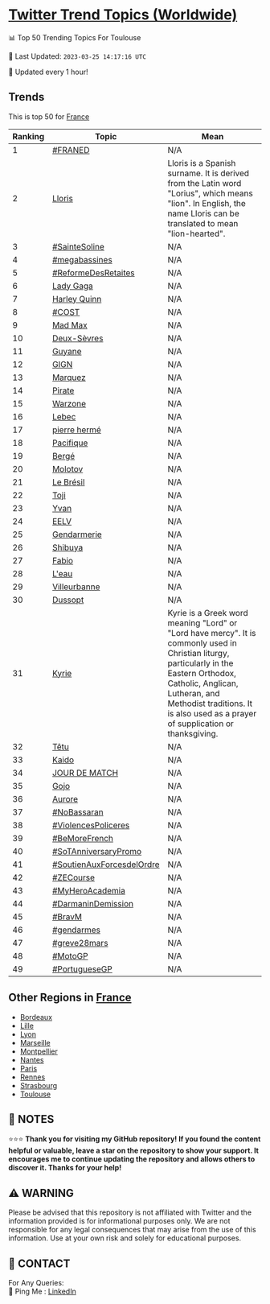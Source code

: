 [Twitter Trend Topics (Worldwide)](https://github.com/ErcinDedeoglu/Twitter-Trend-Topics)
==========


📊 Top 50 Trending Topics For Toulouse

📆 Last Updated: `2023-03-25 14:17:16 UTC`

🔧 Updated every 1 hour!


## Trends

This is top 50 for [France](</France>)

| Ranking | Topic | Mean |
| ------- | ------------ | ------------ |
| 1 | [#FRANED](http://twitter.com/search?q=%23FRANED) | N/A |
| 2 | [Lloris](http://twitter.com/search?q=Lloris) | Lloris is a Spanish surname. It is derived from the Latin word "Lorius", which means "lion". In English, the name Lloris can be translated to mean "lion-hearted". |
| 3 | [#SainteSoline](http://twitter.com/search?q=%23SainteSoline) | N/A |
| 4 | [#megabassines](http://twitter.com/search?q=%23megabassines) | N/A |
| 5 | [#ReformeDesRetaites](http://twitter.com/search?q=%23ReformeDesRetaites) | N/A |
| 6 | [Lady Gaga](http://twitter.com/search?q=Lady+Gaga) | N/A |
| 7 | [Harley Quinn](http://twitter.com/search?q=Harley+Quinn) | N/A |
| 8 | [#COST](http://twitter.com/search?q=%23COST) | N/A |
| 9 | [Mad Max](http://twitter.com/search?q=Mad+Max) | N/A |
| 10 | [Deux-Sèvres](http://twitter.com/search?q=Deux-S%c3%a8vres) | N/A |
| 11 | [Guyane](http://twitter.com/search?q=Guyane) | N/A |
| 12 | [GIGN](http://twitter.com/search?q=GIGN) | N/A |
| 13 | [Marquez](http://twitter.com/search?q=Marquez) | N/A |
| 14 | [Pirate](http://twitter.com/search?q=Pirate) | N/A |
| 15 | [Warzone](http://twitter.com/search?q=Warzone) | N/A |
| 16 | [Lebec](http://twitter.com/search?q=Lebec) | N/A |
| 17 | [pierre hermé](http://twitter.com/search?q=pierre+herm%c3%a9) | N/A |
| 18 | [Pacifique](http://twitter.com/search?q=Pacifique) | N/A |
| 19 | [Bergé](http://twitter.com/search?q=Berg%c3%a9) | N/A |
| 20 | [Molotov](http://twitter.com/search?q=Molotov) | N/A |
| 21 | [Le Brésil](http://twitter.com/search?q=Le+Br%c3%a9sil) | N/A |
| 22 | [Toji](http://twitter.com/search?q=Toji) | N/A |
| 23 | [Yvan](http://twitter.com/search?q=Yvan) | N/A |
| 24 | [EELV](http://twitter.com/search?q=EELV) | N/A |
| 25 | [Gendarmerie](http://twitter.com/search?q=Gendarmerie) | N/A |
| 26 | [Shibuya](http://twitter.com/search?q=Shibuya) | N/A |
| 27 | [Fabio](http://twitter.com/search?q=Fabio) | N/A |
| 28 | [L'eau](http://twitter.com/search?q=L%27eau) | N/A |
| 29 | [Villeurbanne](http://twitter.com/search?q=Villeurbanne) | N/A |
| 30 | [Dussopt](http://twitter.com/search?q=Dussopt) | N/A |
| 31 | [Kyrie](http://twitter.com/search?q=Kyrie) | Kyrie is a Greek word meaning "Lord" or "Lord have mercy". It is commonly used in Christian liturgy, particularly in the Eastern Orthodox, Catholic, Anglican, Lutheran, and Methodist traditions. It is also used as a prayer of supplication or thanksgiving. |
| 32 | [Têtu](http://twitter.com/search?q=T%c3%aatu) | N/A |
| 33 | [Kaido](http://twitter.com/search?q=Kaido) | N/A |
| 34 | [JOUR DE MATCH](http://twitter.com/search?q=JOUR+DE+MATCH) | N/A |
| 35 | [Gojo](http://twitter.com/search?q=Gojo) | N/A |
| 36 | [Aurore](http://twitter.com/search?q=Aurore) | N/A |
| 37 | [#NoBassaran](http://twitter.com/search?q=%23NoBassaran) | N/A |
| 38 | [#ViolencesPoliceres](http://twitter.com/search?q=%23ViolencesPoliceres) | N/A |
| 39 | [#BeMoreFrench](http://twitter.com/search?q=%23BeMoreFrench) | N/A |
| 40 | [#SoTAnniversaryPromo](http://twitter.com/search?q=%23SoTAnniversaryPromo) | N/A |
| 41 | [#SoutienAuxForcesdelOrdre](http://twitter.com/search?q=%23SoutienAuxForcesdelOrdre) | N/A |
| 42 | [#ZECourse](http://twitter.com/search?q=%23ZECourse) | N/A |
| 43 | [#MyHeroAcademia](http://twitter.com/search?q=%23MyHeroAcademia) | N/A |
| 44 | [#DarmaninDemission](http://twitter.com/search?q=%23DarmaninDemission) | N/A |
| 45 | [#BravM](http://twitter.com/search?q=%23BravM) | N/A |
| 46 | [#gendarmes](http://twitter.com/search?q=%23gendarmes) | N/A |
| 47 | [#greve28mars](http://twitter.com/search?q=%23greve28mars) | N/A |
| 48 | [#MotoGP](http://twitter.com/search?q=%23MotoGP) | N/A |
| 49 | [#PortugueseGP](http://twitter.com/search?q=%23PortugueseGP) | N/A |



## Other Regions in [France](</France>)

* [Bordeaux](</France/Bordeaux.md>)
* [Lille](</France/Lille.md>)
* [Lyon](</France/Lyon.md>)
* [Marseille](</France/Marseille.md>)
* [Montpellier](</France/Montpellier.md>)
* [Nantes](</France/Nantes.md>)
* [Paris](</France/Paris.md>)
* [Rennes](</France/Rennes.md>)
* [Strasbourg](</France/Strasbourg.md>)
* [Toulouse](</France/Toulouse.md>)



## 📝 NOTES

⭐⭐⭐ **Thank you for visiting my GitHub repository! If you found the content helpful or valuable, leave a star on the repository to show your support. It encourages me to continue updating the repository and allows others to discover it. Thanks for your help!**


## ⚠️ WARNING

Please be advised that this repository is not affiliated with Twitter and the information provided is for informational purposes only. We are not responsible for any legal consequences that may arise from the use of this information. Use at your own risk and solely for educational purposes.


## 📨 CONTACT

 For Any Queries:  
            🏓 Ping Me : [LinkedIn](https://www.linkedin.com/in/ercindedeoglu/)
